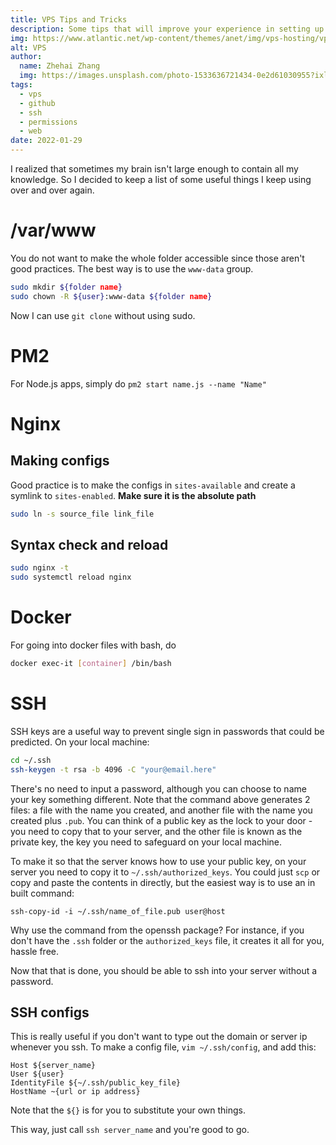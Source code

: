 ```yaml
---
title: VPS Tips and Tricks
description: Some tips that will improve your experience in setting up a vps
img: https://www.atlantic.net/wp-content/themes/anet/img/vps-hosting/vps-hosting.png
alt: VPS
author: 
  name: Zhehai Zhang
  img: https://images.unsplash.com/photo-1533636721434-0e2d61030955?ixlib=rb-1.2.1&ixid=eyJhcHBfaWQiOjEyMDd9&auto=format&fit=crop&w=2550&q=80
tags: 
  - vps
  - github
  - ssh
  - permissions
  - web
date: 2022-01-29
---
```


<style>

</style>

I realized that sometimes my brain isn't large enough to contain all my knowledge.
So I decided to keep a list of some useful things I keep using over and over again.

# /var/www
You do not want to make the whole folder accessible since 
those aren't good practices. The best way is to use the `www-data` group.

```bash
sudo mkdir ${folder name}
sudo chown -R ${user}:www-data ${folder name}
```

Now I can use `git clone` without using sudo.

# PM2

For Node.js apps, simply do `pm2 start name.js --name "Name"`

# Nginx

## Making configs
Good practice is to make the configs in `sites-available` and 
create a symlink to `sites-enabled`. **Make sure it is the absolute path**

```bash
sudo ln -s source_file link_file
```
## Syntax check and reload

```bash
sudo nginx -t
sudo systemctl reload nginx
```

# Docker

For going into docker files with bash, do 

```bash
docker exec-it [container] /bin/bash
```

# SSH

SSH keys are a useful way to prevent single sign in passwords that 
could be predicted. 
On your local machine:

```bash
cd ~/.ssh
ssh-keygen -t rsa -b 4096 -C "your@email.here"
```

There's no need to input a password, although you can choose to name your key something different. Note that the command above generates 2 files: a file with the name you created, and another file with the name you created plus `.pub`. You can think of a public key as the lock to your door - you need to copy that to your server, and the other file is known as the private key, the key you need to safeguard on your local machine. 

To make it so that the server knows how to use your public key, on your server you need to copy it to `~/.ssh/authorized_keys`. You could just `scp` or copy and paste the contents in directly, but the easiest way is to use an in built command:

```
ssh-copy-id -i ~/.ssh/name_of_file.pub user@host
```

Why use the command from the openssh package? For instance, if you don't have the `.ssh` folder or the `authorized_keys` file, it creates it all for you, hassle free.

Now that that is done, you should be able to ssh into your server without a password. 

## SSH configs

This is really useful if you don't want to type out the domain or server ip whenever you ssh. To make a config file, `vim ~/.ssh/config`, and add this:

```
Host ${server_name}
User ${user}
IdentityFile ${~/.ssh/public_key_file}
HostName ~{url or ip address}
```

Note that the `${}` is for you to substitute your own things.

This way, just call `ssh server_name` and you're good to go.
